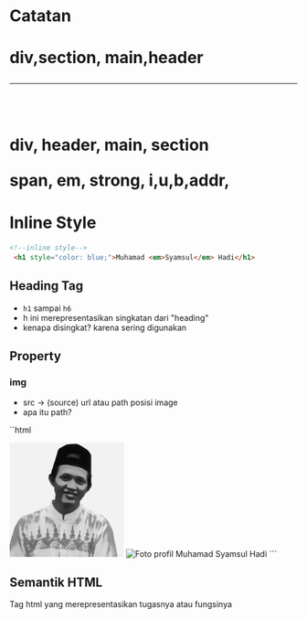 # Catatan



<h1/>
<!-- open tag-->
div,section, main,header
<!--auto close tag-->
<img />
<!--break line-->
<br/>
<hr/>
<img src=""/>


<!--auto close tag-->

<!--block tag html-->
div, header, main, section

<!--inline tag html-->
span, em, strong, i,u,b,addr,


# Inline Style
```html
<!--inline style-->
 <h1 style="color: blue;">Muhamad <em>Syamsul</em> Hadi</h1>
 ```
## Heading Tag
- `h1` sampai `h6`
- h ini merepresentasikan singkatan dari "heading"
- kenapa disingkat? karena sering digunakan

<heading1></heading1>
<heading2></heading2>
<p></p>

## Property

### img
- src -> (source) url atau path posisi image
- apa itu path?

``html
<!--relative path-->
<img src="images/profileku.webp" alt="Foto profil Muhamad Syamsul Hadi" width="200" />

<!--url source-->
<img src="https://images.pexels.com/photos/11165322/pexels-photo-11165322.jpeg" alt="Foto profil Muhamad Syamsul Hadi" width="200" />
```


## Semantik HTML

Tag html yang merepresentasikan tugasnya atau fungsinya
